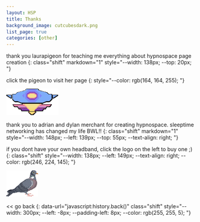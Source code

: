 ```yaml
---
layout: HSP
title: Thanks
background_image: cutcubesdark.png
list_page: true
categories: [other]
---
```




thank you laurapigeon for teaching me everything about hypnospace page creation
{: class="shift" markdown="1" style="--width: 138px; --top: 20px; "}

click the pigeon to visit her page
{: style="--color: rgb(164, 164, 255); "} 

<p class="free img" style="--top: 110px; " data-url="https://store.steampowered.com/app/844590/Hypnospace_Outlaw/">
    <img src="/resources/images/hslogo.png">
</p>

thank you to adrian and dylan merchant for creating hypnospace. sleeptime networking has changed my life BWL!!
{: class="shift" markdown="1" style="--width: 148px; --left: 139px; --top: 55px; --text-align: right; "}

if you dont have your own headband, click the logo on the left to buy one ;)
{: class="shift" style="--width: 138px; --left: 149px; --text-align: right; --color: rgb(246, 224, 145); "}

<p class="free img" style="--top: 4px; --right: 35px;" data-url="https://laurapigeon.github.io/">
    <img src="/resources/images/Pigeon.png">
</p>


\<< go back
{: data-url="javascript:history.back()" class="shift" style="--width: 300px; --left: -8px; --padding-left: 8px; --color: rgb(255, 255, 5); "}